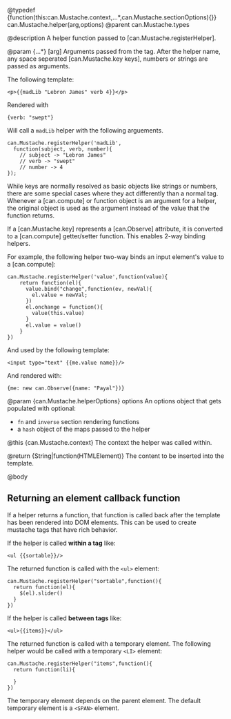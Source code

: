 @typedef {function(this:can.Mustache.context,...*,can.Mustache.sectionOptions){}} can.Mustache.helper(arg,options)
@parent can.Mustache.types 

@description A helper function passed to [can.Mustache.registerHelper].

@param {...*} [arg] Arguments passed from the tag. After the helper
name, any space seperated [can.Mustache.key keys], numbers or 
strings are passed as arguments. 

The following template:

    <p>{{madLib "Lebron James" verb 4}}</p>

Rendered with

    {verb: "swept"}

Will call a `madLib` helper with the following arguements.

    can.Mustache.registerHelper('madLib', 
      function(subject, verb, number){
        // subject -> "Lebron James"
        // verb -> "swept"
        // number -> 4
    });
    
While keys are normally resolved as basic objects like strings or numbers, there are some special cases where they act differently than a normal tag. Whenever a [can.compute] or function object is an argument for a helper, the original object is used as the argument instead of the value that the function returns.

If a [can.Mustache.key] represents a [can.Observe] attribute,
it is converted to a [can.compute] getter/setter 
function. This enables 2-way binding helpers.  

For example, the following helper two-way binds an input element's
value to a [can.compute]:

    can.Mustache.registerHelper('value',function(value){
        return function(el){
          value.bind("change",function(ev, newVal){
            el.value = newVal;
          })
          el.onchange = function(){
            value(this.value)
          }
          el.value = value()
        }
    })
    
And used by the following template:

    <input type="text" {{me.value name}}/>
    
And rendered with:
    
    {me: new can.Observe({name: "Payal"})}

@param {can.Mustache.helperOptions} options An options object
that gets populated with optional:

- `fn` and `inverse` section rendering functions 
- a `hash` object of the maps passed to the helper 

@this {can.Mustache.context} The context the helper was 
called within.

@return {String|function(HTMLElement)} The content to be inserted into
the template.

@body

## Returning an element callback function

If a helper returns a function, that function is called back after
the template has been rendered into DOM elements. This can 
be used to create mustache tags that have rich behavior. 

If the helper is called __within a tag__ like:

    <ul {{sortable}}/>

The returned function is called with the `<ul>` element:

    can.Mustache.registerHelper("sortable",function(){
      return function(el){
        $(el).slider()
      }
    })

If the helper is called __between tags__ like:

    <ul>{{items}}</ul>
    
The returned function is called with a temporary element. The 
following helper would be called with a temporary `<LI>` element:

    can.Mustache.registerHelper("items",function(){
      return function(li){
        
      }
    })

The temporary element depends on the parent element. The default temporary element
is a `<SPAN>` element.



